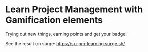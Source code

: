 # Learn Project Management with Gamification elements

Trying out new things, earning points and get your badge!

See the result on surge: https://su-pm-learning.surge.sh/
